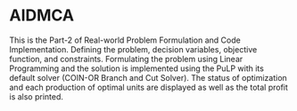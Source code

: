 # AIDMCA
This is the Part-2 of Real-world Problem Formulation and Code Implementation.
Defining the problem, decision variables, objective function, and constraints.
Formulating the problem using Linear Programming and the solution is implemented using the PuLP with its default solver (COIN-OR Branch and Cut Solver).
The status of optimization and each production of optimal units are displayed as well as the total profit is also printed.
